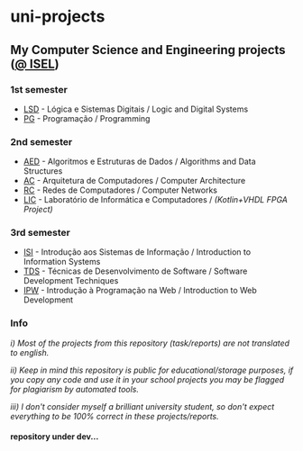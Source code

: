 # uni-projects
## My Computer Science and Engineering projects ([@ ISEL](https://www.isel.pt/))

### 1st semester
* [LSD](./LSD/) - Lógica e Sistemas Digitais  /  Logic and Digital Systems
* [PG](./PG/) - Programação  /  Programming

### 2nd semester
* [AED](./AED/) - Algoritmos e Estruturas de Dados  /  Algorithms and Data Structures
* [AC](./AC/) - Arquitetura de Computadores  /  Computer Architecture
* [RC](./RC/) - Redes de Computadores  /  Computer Networks
* [LIC](./LIC/) - Laboratório de Informática e Computadores  /  *(Kotlin+VHDL FPGA Project)*

### 3rd semester
* [ISI](./ISI/) - Introdução aos Sistemas de Informação  /  Introduction to Information Systems
* [TDS](./TDS/) - Técnicas de Desenvolvimento de Software  /  Software Development Techniques
* [IPW](./IPW/) - Introdução à Programação na Web  /  Introduction to Web Development

### Info
*i)* *Most of the projects from this repository (task/reports) are not translated to english.*

*ii)* *Keep in mind this repository is public for educational/storage purposes, if you copy any code and use it in your school projects you may be flagged for plagiarism by automated tools.*

*iii)* *I don't consider myself a brilliant university student, so don't expect everything to be 100% correct in these projects/reports.*

#### repository under dev...
